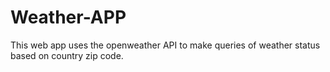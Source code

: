 # Weather-APP
This web app uses the openweather API to make queries of weather status based on country zip code. 
